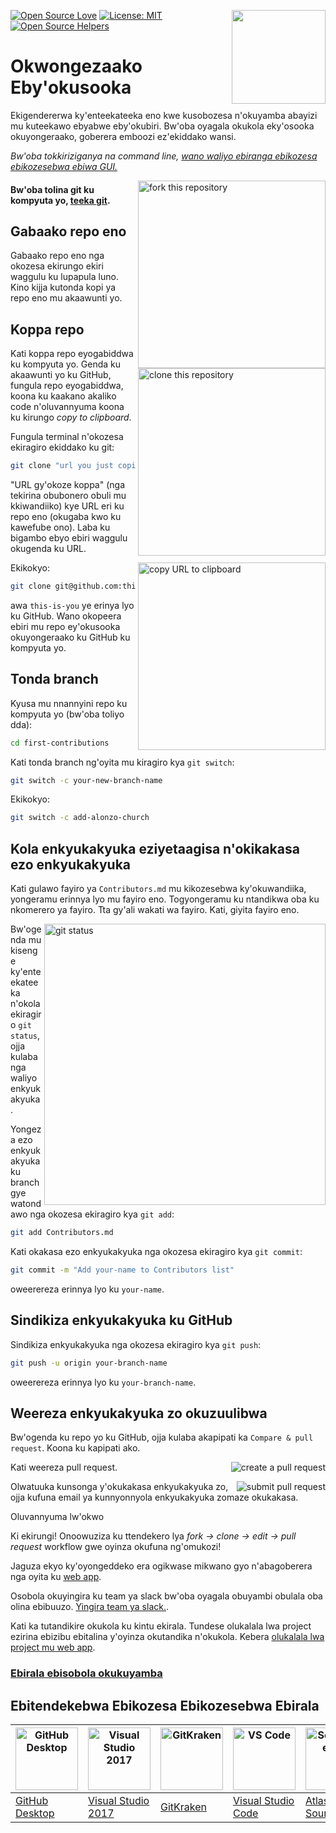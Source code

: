 [![Open Source Love](https://firstcontributions.github.io/open-source-badges/badges/open-source-v1/open-source.svg)](https://github.com/firstcontributions/open-source-badges)
[<img align="right" width="150" src="https://firstcontributions.github.io/assets/Readme/join-slack-team.png">](https://join.slack.com/t/firstcontributors/shared_invite/zt-1hg51qkgm-Xc7HxhsiPYNN3ofX2_I8FA)
[![License: MIT](https://img.shields.io/badge/License-MIT-green.svg)](https://opensource.org/licenses/MIT)
[![Open Source Helpers](https://www.codetriage.com/roshanjossey/first-contributions/badges/users.svg)](https://www.codetriage.com/roshanjossey/first-contributions)

# Okwongezaako Eby'okusooka

Ekigendererwa ky'enteekateeka eno kwe kusobozesa n'okuyamba abayizi mu kuteekawo ebyabwe eby'okubiri. Bw'oba oyagala okukola eky'osooka okuyongeraako, goberera emboozi ez'ekiddako wansi.

_Bw'oba tokkiriziganya na command line, [wano waliyo ebiranga ebikozesa ebikozesebwa ebiwa GUI.](#tutorials-using-other-tools)_

<img align="right" width="300" src="https://firstcontributions.github.io/assets/Readme/fork.png" alt="fork this repository" />

#### Bw'oba tolina git ku kompyuta yo, [teeka git](https://docs.github.com/en/get-started/quickstart/set-up-git).

## Gabaako repo eno

Gabaako repo eno nga okozesa ekirungo ekiri waggulu ku lupapula luno. Kino kijja kutonda kopi ya repo eno mu akaawunti yo.

## Koppa repo

<img align="right" width="300" src="https://firstcontributions.github.io/assets/Readme/clone.png" alt="clone this repository" />

Kati koppa repo eyogabiddwa ku kompyuta yo. Genda ku akaawunti yo ku GitHub, fungula repo eyogabiddwa, koona ku kaakano akaliko code n'oluvannyuma koona ku kirungo  _copy to clipboard_.

Fungula terminal n'okozesa ekiragiro ekiddako ku git:

```bash
git clone "url you just copied"
```

"URL gy'okoze koppa" (nga tekirina obubonero obuli mu kkiwandiiko) kye URL eri ku repo eno (okugaba kwo ku kawefube ono). Laba ku bigambo ebyo ebiri waggulu okugenda ku URL.

<img align="right" width="300" src="https://firstcontributions.github.io/assets/Readme/copy-to-clipboard.png" alt="copy URL to clipboard" />

Ekikokyo:

```bash
git clone git@github.com:this-is-you/first-contributions.git
```

awa `this-is-you` ye erinya lyo ku GitHub. Wano okopeera ebiri mu repo ey'okusooka okuyongeraako ku GitHub ku kompyuta yo.

## Tonda branch

Kyusa mu nnannyini repo ku kompyuta yo (bw'oba toliyo dda):

```bash
cd first-contributions
```

Kati tonda branch ng'oyita mu kiragiro kya `git switch`:

```bash
git switch -c your-new-branch-name
```

Ekikokyo:

```bash
git switch -c add-alonzo-church
```

## Kola enkyukakyuka eziyetaagisa n'okikakasa ezo enkyukakyuka

Kati gulawo fayiro ya `Contributors.md` mu kikozesebwa ky'okuwandiika, yongeramu erinnya lyo mu fayiro eno. Togyongeramu ku ntandikwa oba ku nkomerero ya fayiro. Tta gy'ali wakati wa fayiro. Kati, giyita fayiro eno.

<img align="right" width="450" src="https://firstcontributions.github.io/assets/Readme/git-status.png" alt="git status" />

Bw'ogenda mu kisenge ky'enteekateeka n'okola ekiragiro `git status`, ojja kulaba nga waliyo enkyukakyuka.

Yongeza ezo enkyukakyuka ku branch gye watondawo nga okozesa ekiragiro kya `git add`:

```bash
git add Contributors.md
```

Kati okakasa ezo enkyukakyuka nga okozesa ekiragiro kya `git commit`:

```bash
git commit -m "Add your-name to Contributors list"
```

oweerereza erinnya lyo ku `your-name`.

## Sindikiza enkyukakyuka ku GitHub

Sindikiza enkyukakyuka nga okozesa ekiragiro kya `git push`:

```bash
git push -u origin your-branch-name
```

oweerereza erinnya lyo ku  `your-branch-name`.

## Weereza enkyukakyuka zo okuzuulibwa

Bw'ogenda ku repo yo ku GitHub, ojja kulaba akapipati ka `Compare & pull request`. Koona ku kapipati ako.

<img style="float: right;" src="https://firstcontributions.github.io/assets/Readme/compare-and-pull.png" alt="create a pull request" />

Kati weereza pull request.

<img style="float: right;" src="https://firstcontributions.github.io/assets/Readme/submit-pull-request.png" alt="submit pull request" />

Olwatuuka kunsonga y'okukakasa enkyukakyuka zo, ojja kufuna email ya kunnyonnyola enkyukakyuka zomaze okukakasa.

Oluvannyuma lw'okwo

Ki ekirungi! Onoowuziza ku ttendekero lya _fork -> clone -> edit -> pull request_ workflow gwe oyinza okufuna ng'omukozi!

Jaguza ekyo ky'oyongeddeko era ogikwase mikwano gyo n'abagoberera nga oyita ku [web app](https://firstcontributions.github.io/#social-share).

Osobola okuyingira ku team ya slack bw'oba oyagala obuyambi obulala oba olina ebibuuzo. [Yingira team ya slack.](https://firstcontributors.slack.com/join/shared_invite/zt-29qhyr9lt-Bi7WLbgGIFqV7aCEG_grvg#/shared-invite/email).

Kati ka tutandikire okukola ku kintu ekirala. Tundese olukalala lwa project ezirina ebizibu ebitalina y'oyinza okutandika n'okukola. Kebera [olukalala lwa project mu web app](https://firstcontributions.github.io/#project-list).

### [Ebirala ebisobola okukuyamba](additional-material/git_workflow_scenarios/additional-material.md)

## Ebitendekebwa Ebikozesa Ebikozesebwa Ebirala

| <a href="gui-tool-tutorials/github-desktop-tutorial.md"><img alt="GitHub Desktop" src="https://desktop.github.com/images/desktop-icon.svg" width="100"></a> | <a href="gui-tool-tutorials/github-windows-vs2017-tutorial.md"><img alt="Visual Studio 2017" src="https://upload.wikimedia.org/wikipedia/commons/c/cd/Visual_Studio_2017_Logo.svg" width="100"></a> | <a href="gui-tool-tutorials/gitkraken-tutorial.md"><img alt="GitKraken" src="https://firstcontributions.github.io/assets/gui-tool-tutorials/gitkraken-tutorial/gk-icon.png" width="100"></a> | <a href="gui-tool-tutorials/github-windows-vs-code-tutorial.md"><img alt="VS Code" src="https://upload.wikimedia.org/wikipedia/commons/2/2d/Visual_Studio_Code_1.18_icon.svg" width=100></a> | <a href="gui-tool-tutorials/sourcetree-macos-tutorial.md"><img alt="Sourcetree App" src="https://wac-cdn.atlassian.com/dam/jcr:81b15cde-be2e-4f4a-8af7-9436f4a1b431/Sourcetree-icon-blue.svg" width=100></a> | <a href="gui-tool-tutorials/github-windows-intellij-tutorial.md"><img alt="IntelliJ IDEA" src="https://upload.wikimedia.org/wikipedia/commons/thumb/9/9c/IntelliJ_IDEA_Icon.svg/512px-IntelliJ_IDEA_Icon.svg.png" width=100></a> |
| ----------------------------------------------------------------------------------------------------------------------------------------------------------- | --------------------------------------------------------------------------------------------------------------------------------------------------------------------------------------------------- | -------------------------------------------------------------------------------------------------------------------------------------------------------------------------------------------- | -------------------------------------------------------------------------------------------------------------------------------------------------------------------------------------------- | ------------------------------------------------------------------------------------------------------------------------------------------------------------------------------------------------------------ | -------------------------------------------------------------------------------------------------------------------------------------------------------------------------------------------------------------------------------- |
| [GitHub Desktop](gui-tool-tutorials/github-desktop-tutorial.md)                                                                                             | [Visual Studio 2017](gui-tool-tutorials/github-windows-vs2017-tutorial.md)                                                                                                                          | [GitKraken](gui-tool-tutorials/gitkraken-tutorial.md)                                                                                                                                        | [Visual Studio Code](gui-tool-tutorials/github-windows-vs-code-tutorial.md)                                                                                                                  | [Atlassian Sourcetree](gui-tool-tutorials/sourcetree-macos-tutorial.md)                                                                                                                                      | [IntelliJ IDEA](gui-tool-tutorials/github-windows-intellij-tutorial.md)                                                                                                                                                          |

